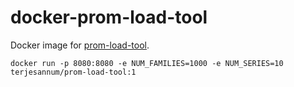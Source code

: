 # docker-prom-load-tool

Docker image for [prom-load-tool](https://github.com/DirectXMan12/prom-load-tool).

```
docker run -p 8080:8080 -e NUM_FAMILIES=1000 -e NUM_SERIES=10 terjesannum/prom-load-tool:1
```
